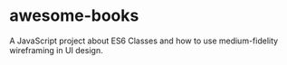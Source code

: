 # awesome-books
A JavaScript project about ES6 Classes and how to use medium-fidelity wireframing in UI design.
